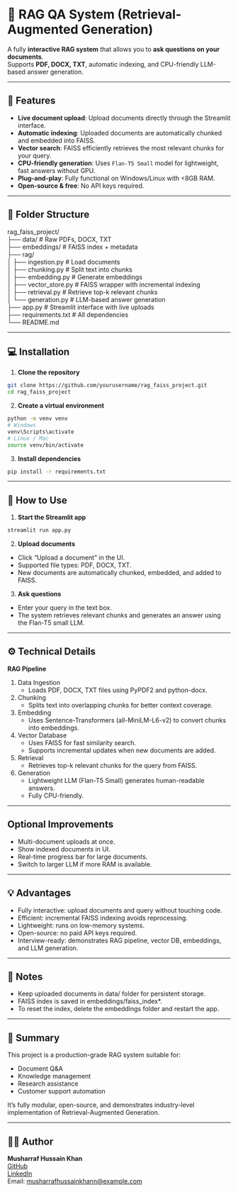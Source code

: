 # 📄 RAG QA System (Retrieval-Augmented Generation)

A fully **interactive RAG system** that allows you to **ask questions on your documents**.  
Supports **PDF, DOCX, TXT**, automatic indexing, and CPU-friendly LLM-based answer generation.  

---

## **🚀 Features**

- **Live document upload**: Upload documents directly through the Streamlit interface.
- **Automatic indexing**: Uploaded documents are automatically chunked and embedded into FAISS.
- **Vector search**: FAISS efficiently retrieves the most relevant chunks for your query.
- **CPU-friendly generation**: Uses `Flan-T5 Small` model for lightweight, fast answers without GPU.
- **Plug-and-play**: Fully functional on Windows/Linux with <8GB RAM.
- **Open-source & free**: No API keys required.

---

## **📁 Folder Structure**

rag_faiss_project/<br>
├── data/ # Raw PDFs, DOCX, TXT <br>
├── embeddings/ # FAISS index + metadata<br>
├── rag/<br>
│ ├── ingestion.py # Load documents<br>
│ ├── chunking.py # Split text into chunks<br>
│ ├── embedding.py # Generate embeddings<br>
│ ├── vector_store.py # FAISS wrapper with incremental indexing<br>
│ ├── retrieval.py # Retrieve top-k relevant chunks<br>
│ └── generation.py # LLM-based answer generation<br>
├── app.py # Streamlit interface with live uploads<br>
├── requirements.txt # All dependencies<br>
└── README.md


---

## **💻 Installation**

1. **Clone the repository**

```bash
git clone https://github.com/yourusername/rag_faiss_project.git
cd rag_faiss_project
```

2. **Create a virtual environment**
```bash
python -m venv venv
# Windows
venv\Scripts\activate
# Linux / Mac
source venv/bin/activate
```

3. **Install dependencies**
```bash
pip install -r requirements.txt
```
---
## **📂 How to Use**

1. **Start the Streamlit app**
```bash
streamlit run app.py
```

2. **Upload documents**
- Click “Upload a document” in the UI.
- Supported file types: PDF, DOCX, TXT.
- New documents are automatically chunked, embedded, and added to FAISS.

3. **Ask questions**
* Enter your query in the text box.
* The system retrieves relevant chunks and generates an answer using the Flan-T5 small LLM.

---

## **⚙️ Technical Details**
**RAG Pipeline**
1. Data Ingestion
   * Loads PDF, DOCX, TXT files using PyPDF2 and python-docx.
2. Chunking
   * Splits text into overlapping chunks for better context coverage.
3. Embedding
   * Uses Sentence-Transformers (all-MiniLM-L6-v2) to convert chunks into embeddings.
4. Vector Database
   * Uses FAISS for fast similarity search.
   * Supports incremental updates when new documents are added.
5. Retrieval
   * Retrieves top-k relevant chunks for the query from FAISS.
6. Generation
   * Lightweight LLM (Flan-T5 Small) generates human-readable answers.
   * Fully CPU-friendly.

---

## **Optional Improvements**

* Multi-document uploads at once.
* Show indexed documents in UI.
* Real-time progress bar for large documents.
* Switch to larger LLM if more RAM is available.

---

## **💡 Advantages**

* Fully interactive: upload documents and query without touching code.
* Efficient: incremental FAISS indexing avoids reprocessing.
* Lightweight: runs on low-memory systems.
* Open-source: no paid API keys required.
* Interview-ready: demonstrates RAG pipeline, vector DB, embeddings, and LLM generation.

---

## **📌 Notes**

* Keep uploaded documents in data/ folder for persistent storage.
* FAISS index is saved in embeddings/faiss_index*.
* To reset the index, delete the embeddings folder and restart the app.

---

## **🎯 Summary**

This project is a production-grade RAG system suitable for:
* Document Q&A
* Knowledge management
* Research assistance
* Customer support automation

It’s fully modular, open-source, and demonstrates industry-level implementation of Retrieval-Augmented Generation.

---

## 👨‍💻 Author

<b>Musharraf Hussain Khan</b><br>
[GitHub](https://github.com/Musharraf1519)<br>
[LinkedIn](https://www.linkedin.com/in/musharraf-hussain-khan/)<br>
Email: musharrafhussainkhann@example.com